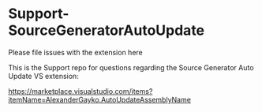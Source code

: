 # Support-SourceGeneratorAutoUpdate
Please file issues with the extension here

This is the Support repo for questions regarding the Source Generator Auto Update VS extension:

https://marketplace.visualstudio.com/items?itemName=AlexanderGayko.AutoUpdateAssemblyName

